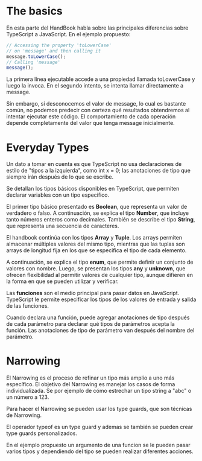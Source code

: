# The basics

En esta parte del HandBook habla sobre las principales diferencias sobre TypeScript a JavaScript. En el ejemplo propuesto:

```ts
// Accessing the property 'toLowerCase'
// on 'message' and then calling it
message.toLowerCase();
// Calling 'message'
message();
```

La primera línea ejecutable accede a una propiedad llamada toLowerCase y luego la invoca. En el segundo intento, se intenta llamar directamente a message.

Sin embargo, si desconocemos el valor de message, lo cual es bastante común, no podemos predecir con certeza qué resultados obtendremos al intentar ejecutar este código. El comportamiento de cada operación depende completamente del valor que tenga message inicialmente.

# Everyday Types

Un dato a tomar en cuenta es que TypeScript no usa declaraciones de estilo de "tipos a la izquierda", como int x = 0; las anotaciones de tipo que siempre irán después de lo que se escribe.

Se detallan los tipos básicos disponibles en TypeScript, que permiten declarar variables con un tipo específico.

El primer tipo básico presentado es **Boolean**, que representa un valor de verdadero o falso. A continuación, se explica el tipo **Number**, que incluye tanto números enteros como decimales. También se describe el tipo **String**, que representa una secuencia de caracteres.

El handbook continúa con los tipos **Array** y **Tuple**. Los arrays permiten almacenar múltiples valores del mismo tipo, mientras que las tuplas son arrays de longitud fija en los que se especifica el tipo de cada elemento.

A continuación, se explica el tipo **enum**, que permite definir un conjunto de valores con nombre. Luego, se presentan los tipos **any** y **unknown**, que ofrecen flexibilidad al permitir valores de cualquier tipo, aunque difieren en la forma en que se pueden utilizar y verificar.

Las **funciones** son el medio principal para pasar datos en JavaScript. TypeScript le permite especificar los tipos de los valores de entrada y salida de las funciones.

Cuando declara una función, puede agregar anotaciones de tipo después de cada parámetro para declarar qué tipos de parámetros acepta la función. Las anotaciones de tipo de parámetro van después del nombre del parámetro.

# Narrowing

El Narrowing es el proceso de refinar un tipo más amplio a uno más específico. El objetivo del Narrowing es manejar los casos de forma individualizada. Se por ejemplo de cómo estrechar un tipo string a "abc" o un número a 123.

Para hacer el Narrowing se pueden usar los type guards, que son técnicas de Narrowing.

El operador typeof es un type guard y ademas se también se pueden crear type guards personalizados.

En el ejemplo propuesto un argumento de una funcion se le pueden pasar varios tipos y dependiendo del tipo se pueden realizar diferentes acciones.
